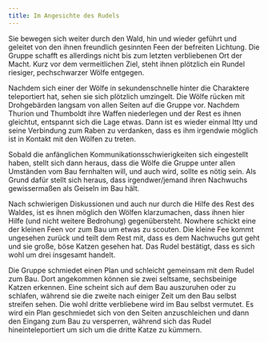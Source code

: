 ```yaml
---
title: Im Angesichte des Rudels 
---
```


Sie bewegen sich weiter durch den Wald, hin und wieder geführt und geleitet von den ihnen freundlich gesinnten Feen der befreiten Lichtung. Die Gruppe schafft es allerdings nicht bis zum letzten verbliebenen Ort der Macht. Kurz vor dem vermeitlichen Ziel, steht ihnen plötzlich ein Rundel riesiger, pechschwarzer Wölfe entgegen.

Nachdem sich einer der Wölfe in sekundenschnelle hinter die Charaktere teleportiert hat, sehen sie sich plötzlich umzingelt. Die Wölfe rücken mit Drohgebärden langsam von allen Seiten auf die Gruppe vor. Nachdem Thurion und Thumboldt ihre Waffen niederlegen und der Rest es ihnen gleichtut, entspannt sich die Lage etwas. Dann ist es wieder einmal Itty und seine Verbindung zum Raben zu verdanken, dass es ihm irgendwie möglich ist in Kontakt mit den Wölfen zu treten. 

Sobald die anfänglichen Kommunikationsschwierigkeiten sich eingestellt haben, stellt sich dann heraus, dass die Wölfe die Gruppe unter allen Umständen vom Bau fernhalten will, und auch wird, sollte es nötig sein. Als Grund dafür stellt sich heraus, dass irgendwer/jemand ihren Nachwuchs gewissermaßen als Geiseln im Bau hält. 

Nach schwierigen Diskussionen und auch nur durch die Hilfe des Rest des Waldes, ist es ihnen möglich den Wölfen klarzumachen, dass ihnen hier Hilfe (und nicht weitere Bedrohung) gegenübersteht. Nowhere schickt eine der kleinen Feen vor zum Bau um etwas zu scouten. Die kleine Fee kommt ungesehen zurück und teilt dem Rest mit, dass es dem Nachwuchs gut geht und sie große, böse Katzen gesehen hat. Das Rudel bestätigt, dass es sich wohl um drei insgesamt handelt.

Die Gruppe schmiedet einen Plan und schleicht gemeinsam mit dem Rudel zum Bau. Dort angekommen können sie zwei seltsame, sechsbeinige Katzen erkennen. Eine scheint sich auf dem Bau auszuruhen oder zu schlafen, während sie die zweite nach einiger Zeit um den Bau selbst streifen sehen. Die wohl dritte verbliebene wird im Bau selbst vermutet. Es wird ein Plan geschmiedet sich von den Seiten anzuschleichen und dann den Eingang zum Bau zu versperren, während sich das Rudel hineinteleportiert um sich um die dritte Katze zu kümmern.